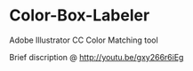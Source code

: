 Color-Box-Labeler
=================

Adobe Illustrator CC Color Matching tool

Brief discription @ http://youtu.be/gxy266r6iEg

